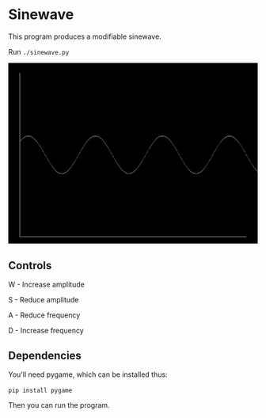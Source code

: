 # Sinewave

This program produces a modifiable sinewave. 

Run `./sinewave.py`

![Screenshot](./sinewave.png "Screenshot")

## Controls

W - Increase amplitude

S - Reduce amplitude

A - Reduce frequency

D - Increase frequency

## Dependencies

You'll need pygame, which can be installed thus: 

`pip install pygame`

Then you can run the program.
